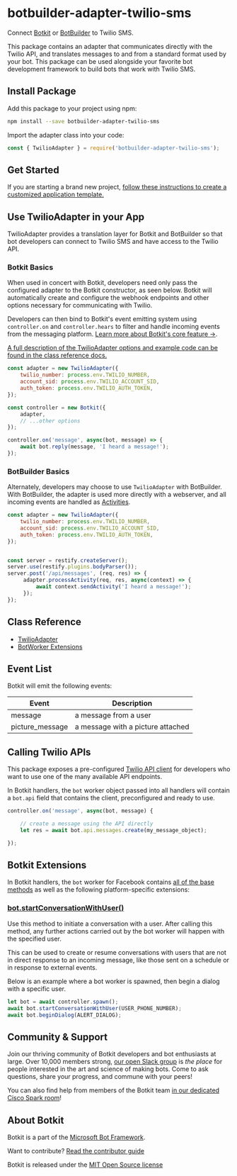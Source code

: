 # botbuilder-adapter-twilio-sms

Connect [Botkit](https://www.npmjs.com/package/botkit) or [BotBuilder](https://www.npmjs.com/package/botbuilder) to Twilio SMS.

This package contains an adapter that communicates directly with the Twilio API,
and translates messages to and from a standard format used by your bot. This package can be used alongside your favorite bot development framework to build bots that work with Twilio SMS.

## Install Package

Add this package to your project using npm:

```bash
npm install --save botbuilder-adapter-twilio-sms
```

Import the adapter class into your code:

```javascript
const { TwilioAdapter } = require('botbuilder-adapter-twilio-sms');
```

## Get Started

If you are starting a brand new project, [follow these instructions to create a customized application template.](https://botkit.ai/getstarted.html)

## Use TwilioAdapter in your App

TwilioAdapter provides a translation layer for Botkit and BotBuilder so that bot developers can connect to Twilio SMS and have access to the Twilio API.

### Botkit Basics

When used in concert with Botkit, developers need only pass the configured adapter to the Botkit constructor, as seen below. Botkit will automatically create and configure the webhook endpoints and other options necessary for communicating with Twilio.

Developers can then bind to Botkit's event emitting system using `controller.on` and `controller.hears` to filter and handle incoming events from the messaging platform. [Learn more about Botkit's core feature &rarr;](../docs/index.md).

[A full description of the TwilioAdapter options and example code can be found in the class reference docs.](../docs/reference/twilio-sms.md#create-a-new-twilioadapter)

```javascript
const adapter = new TwilioAdapter({
    twilio_number: process.env.TWILIO_NUMBER,
    account_sid: process.env.TWILIO_ACCOUNT_SID,
    auth_token: process.env.TWILIO_AUTH_TOKEN,
});

const controller = new Botkit({
    adapter,
    // ...other options
});

controller.on('message', async(bot, message) => {
    await bot.reply(message, 'I heard a message!');
});
```

### BotBuilder Basics

Alternately, developers may choose to use `TwilioAdapter` with BotBuilder. With BotBuilder, the adapter is used more directly with a webserver, and all incoming events are handled as [Activities](https://docs.microsoft.com/en-us/javascript/api/botframework-schema/activity?view=botbuilder-ts-latest).

```javascript
const adapter = new TwilioAdapter({
    twilio_number: process.env.TWILIO_NUMBER,
    account_sid: process.env.TWILIO_ACCOUNT_SID,
    auth_token: process.env.TWILIO_AUTH_TOKEN,
});


const server = restify.createServer();
server.use(restify.plugins.bodyParser());
server.post('/api/messages', (req, res) => {
     adapter.processActivity(req, res, async(context) => {
         await context.sendActivity('I heard a message!');
     });
});
```

## Class Reference

* [TwilioAdapter](../docs/reference/twilio-sms.md#twilioadapter)
* [BotWorker Extensions](../docs/reference/twilio-sms.md#twiliobotworker)

## Event List

Botkit will emit the following events: 

| Event | Description
|--- |---
| message | a message from a user
| picture_message | a message with a picture attached

## Calling Twilio APIs

This package exposes a pre-configured [Twilio API client](https://www.twilio.com/docs/libraries/node) for developers who want to use one of the many available API endpoints.

In Botkit handlers, the `bot` worker object passed into all handlers will contain a `bot.api` field that contains the client, preconfigured and ready to use.


```javascript
controller.on('message', async(bot, message) {

    // create a message using the API directly
    let res = await bot.api.messages.create(my_message_object);

});
```

## Botkit Extensions

In Botkit handlers, the `bot` worker for Facebook contains [all of the base methods](../docs/reference/core.md#BotWorker) as well as the following platform-specific extensions:

### [bot.startConversationWithUser()](../docs/reference/twilio-sms#startconversationwithuser)

Use this method to initiate a conversation with a user. After calling this method, any further actions carried out by the bot worker will happen with the specified user.

This can be used to create or resume conversations with users that are not in direct response to an incoming message, like those sent on a schedule or in response to external events.

Below is an example where a bot worker is spawned, then begin a dialog with a specific user.

```javascript
let bot = await controller.spawn();
await bot.startConversationWithUser(USER_PHONE_NUMBER);
await bot.beginDialog(ALERT_DIALOG);
```


## Community & Support

Join our thriving community of Botkit developers and bot enthusiasts at large.
Over 10,000 members strong, [our open Slack group](https://community.botkit.ai) is
_the place_ for people interested in the art and science of making bots.
Come to ask questions, share your progress, and commune with your peers!

You can also find help from members of the Botkit team [in our dedicated Cisco Spark room](https://eurl.io/#SyNZuomKx)!

## About Botkit

Botkit is a part of the [Microsoft Bot Framework](https://dev.botframework.com).

Want to contribute? [Read the contributor guide](../../CONTRIBUTING.md)

Botkit is released under the [MIT Open Source license](LICENSE.md)